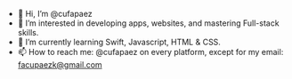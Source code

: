 - 👋 Hi, I’m @cufapaez
- 👀 I’m interested in developing apps, websites, and mastering Full-stack skills.
- 🌱 I’m currently learning Swift, Javascript, HTML & CSS.
- 📫 How to reach me: @cufapaez on every platform, except for my email: facupaezk@gmail.com

<!---
cufapaez/cufapaez is a ✨ special ✨ repository because its `README.md` (this file) appears on your GitHub profile.
You can click the Preview link to take a look at your changes.
--->
